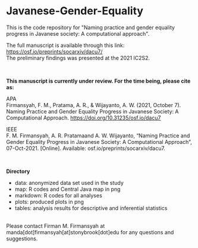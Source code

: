 # Javanese-Gender-Equality

This is the code repository for "Naming practice and gender equality progress in Javanese society: A computational approach".

The full manuscript is available through this link: https://osf.io/preprints/socarxiv/dacu7/
<br>The preliminary findings was presented at the 2021 IC2S2.

<br>

<b>This manuscript is currently under review. For the time being, please cite as:</b>

APA
<br>
Firmansyah, F. M., Pratama, A. R., & Wijayanto, A. W. (2021, October 7). Naming Practice and Gender Equality Progress in Javanese Society: A Computational Approach. https://doi.org/10.31235/osf.io/dacu7

IEEE
<br>
F. M. Firmansyah, A. R. Pratamaand A. W. Wijayanto, “Naming Practice and Gender Equality Progress in Javanese Society: A Computational Approach”, 07-Oct-2021. [Online]. Available: osf.io/preprints/socarxiv/dacu7.

<br>

<b>Directory</b>
- data: anonymized data set used in the study
- map: R codes and Central Java map in png
- markdown: R codes for all analyses
- plots: produced plots in png
- tables: analysis results for descriptive and inferential statistics

<br>
Please contact Firman M. Firmansyah at manda[dot]firmansyah[at]stonybrook[dot]edu for any questions and suggestions.
